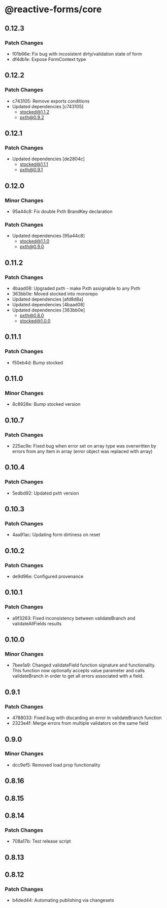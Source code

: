 # @reactive-forms/core

## 0.12.3

### Patch Changes

-   f01b66e: Fix bug with incosistent dirty/validation state of form
-   df4db1e: Expose FormContext type

## 0.12.2

### Patch Changes

-   c743105: Remove exports conditions
-   Updated dependencies [c743105]
    -   stocked@1.1.2
    -   pxth@0.9.2

## 0.12.1

### Patch Changes

-   Updated dependencies [de2804c]
    -   stocked@1.1.1
    -   pxth@0.9.1

## 0.12.0

### Minor Changes

-   95a44c8: Fix double Pxth BrandKey declaration

### Patch Changes

-   Updated dependencies [95a44c8]
    -   stocked@1.1.0
    -   pxth@0.9.0

## 0.11.2

### Patch Changes

-   4baad08: Upgraded pxth - make Pxth<any> assignable to any Pxth
-   363bb0e: Moved stocked into monorepo
-   Updated dependencies [afd8d8a]
-   Updated dependencies [4baad08]
-   Updated dependencies [363bb0e]
    -   pxth@0.8.0
    -   stocked@1.0.0

## 0.11.1

### Patch Changes

-   f50eb4d: Bump stocked

## 0.11.0

### Minor Changes

-   8c8928e: Bump stocked version

## 0.10.7

### Patch Changes

-   225ac9e: Fixed bug when error set on array type was overwritten by errors from any item in array (error object was replaced with array)

## 0.10.4

### Patch Changes

-   5edbd92: Updated pxth version

## 0.10.3

### Patch Changes

-   4aa91ac: Updating form dirtiness on reset

## 0.10.2

### Patch Changes

-   de9d96e: Configured provenance

## 0.10.1

### Patch Changes

-   a9f3263: Fixed inconsistency between validateBranch and validateAllFields results

## 0.10.0

### Minor Changes

-   7bee1a9: Changed validateField function signature and functionality. This function now optionally accepts value parameter and calls validateBranch in order to get all errors associated with a field.

## 0.9.1

### Patch Changes

-   4788033: Fixed bug with discarding an error in validateBranch function
-   2323e4f: Merge errors from multiple validators on the same field

## 0.9.0

### Minor Changes

-   dcc9ef5: Removed load prop functionality

## 0.8.16

## 0.8.15

## 0.8.14

### Patch Changes

-   708a17b: Test release script

## 0.8.13

## 0.8.12

### Patch Changes

-   b4ded44: Automating publishing via changesets

